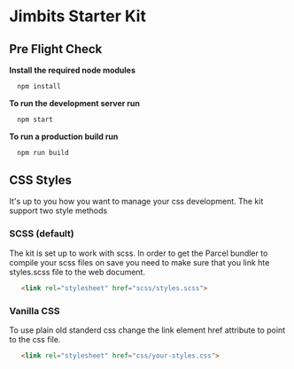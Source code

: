 # Jimbits Starter Kit

 ## Pre Flight Check
__Install the required node modules__
```bash
  npm install
```

__To run the development server run__
```bash
  npm start
```  


__To run a production build run__
```bash
  npm run build
```


 ## CSS Styles
 It's up to you how you want to manage your css development. The kit support two style methods

### SCSS (default)
The kit is set up to work with scss. In order to get the Parcel bundler to compile your scss files on save you need to make sure that you link hte styles.scss file to the web document.

 ```html
    <link rel="stylesheet" href="scss/styles.scss">
 ```

 ### Vanilla CSS
To use plain old standerd css change the link element href attribute to point to the css file.

 ```html
    <link rel="stylesheet" href="css/your-styles.css">
 ```
 